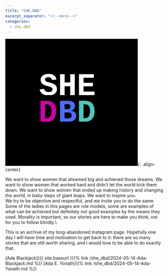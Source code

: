 ```yaml
---
title: "SHE.DBD"
excerpt_separator: "<!--more-->"
categories:
  - she.dbd
---
```


![center-aligned-image](/images/shedbd.png){: .align-center}

We want to show women that dreamed big and achieved those dreams. We want to show women that worked hard and didn't let the world kick them down. We want to show women that ended up making history and changing the world, in baby steps of giant leaps.⁠ We want to inspire you. ⁠ \
We try to be objective and respectful, and we invite you to do the same. Some of the ladies in this pages are role models, some are examples of what can be achieved but definitely not good examples by the means they used. Morality is important, so our stories are here to make you think, not for you to follow blindly.⁠\

This is an archive of my long-abandoned Instagram page. Hopefully one day I will have time and motivation to get back to it: there are so many stories that are still worth sharing, and I would love to be able to do exactly that.

<!--more-->

[Ada Blackjack]({{ site.baseurl }}{% link /she_dbd/2024-05-14-Ada-Blackjack.md %})
[Ada E. Yonath]({% link /she_dbd/2024-05-14-Ada-Yonath.md %})